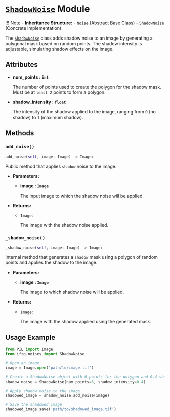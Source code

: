 # **<a href='#shadownoise-module' style="text-decoration: underline;">`ShadowNoise`</a> Module**

!!! Note 
    - **Inheritance Structure:** 
        - <a href='../noise/#noise-module' style="text-decoration: underline;">`Noise`</a> (Abstract Base Class) 
        - <a href='#shadownoise-module' style="text-decoration: underline;">`ShadowNoise`</a> (Concrete Implementation) 

The <a href='#shadownoise-module' style="text-decoration: underline;">`ShadowNoise`</a> class adds shadow noise to an image by generating a polygonal mask based on random points. The shadow intensity is adjustable, simulating shadow effects on the image.

## **Attributes**
- **num_points : `int`**

    The number of points used to create the polygon for the shadow mask. Must be at `least 2` points to form a polygon.

- **shadow_intensity : `float`**

    The intensity of the shadow applied to the image, ranging from `0` (no shadow) to `1` (maximum shadow).

## **Methods**
### **`add_noise()`**
```py
add_noise(self, image: Image) -> Image:
```
Public method that applies `shadow` noise to the image.

- **Parameters:**

    - **image : `Image`**

        The input image to which the shadow noise will be applied.

- **Returns:**

    - `Image`:

        The image with the shadow noise applied.

### **`_shadow_noise()`**
```py
_shadow_noise(self, image: Image) -> Image:
```
Internal method that generates a `shadow` mask using a polygon of random points and applies the shadow to the image.

- **Parameters:**

    - **image : `Image`**

        The image to which shadow noise will be applied.

- **Returns:**

    - `Image`:

        The image with the shadow applied using the generated mask.

## **Usage Example**
```py
from PIL import Image
from iftg.noises import ShadowNoise

# Open an image
image = Image.open('path/to/image.tif')

# Create a ShadowNoise object with 6 points for the polygon and 0.4 shadow intensity
shadow_noise = ShadowNoise(num_points=6, shadow_intensity=0.4)

# Apply shadow noise to the image
shadowed_image = shadow_noise.add_noise(image)

# Save the shadowed image
shadowed_image.save('path/to/shadowed_image.tif')
```
